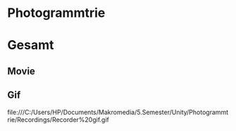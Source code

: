 # Photogrammtrie
# Gesamt
## Movie

## Gif
file:///C:/Users/HP/Documents/Makromedia/5.Semester/Unity/Photogrammtrie/Recordings/Recorder%20gif.gif
